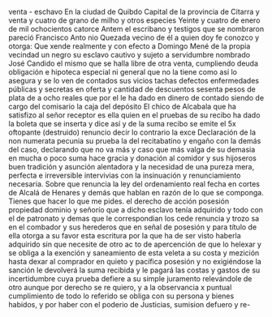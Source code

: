 venta - eschavo
En la ciudad de Quibdo Capital de la provincia de Citarra
y
venta y cuatro de grano de milho y otros especies
Yeinte y cuatro de enero de mil ochocientos catorce Antem el escribano y testigos que se nombraron pareció Francisco Anto nio Quezada vecino de él a quien doy fe conozco y otorga: Que xende realmente y con efecto a Domingo Mené de la
propia vecindad un negro su esclavo cautivo y sujeto a
servidumbre nombrado José Candido el mismo que se halla
libre de otra venta, cumpliendo deuda obligación e hipoteca
especial ni general que no la tiene como así lo asegura y se lo ven
de contados sus vicios tachas defectos enfermedades públicas y secretas en oferta y cantidad de descuentos sesenta pesos de plata de a ocho reales que por el le ha dado en dinero de contado siendo de cargo del comisario la caja del depósito
El chico de Alcabala que ha satisfizo al señor receptor es ella quien en el pruebas de su recibo ha dado la boleta que se inserta y dice así y de la suma recibo se emite el 5x oftopante (destruido) renuncio decir lo contrario la exce
Declaración de la non numerata pecunia su prueba la del recitabatino y engaño con la demás del caso, declarando que no va más y caso que más valga de su demasia en mucha o poco suma hace gracia y donación al comidor y sus hijoseros buen
tradición y asunción alentadora y la necesidad de una pureza mera, perfecta e irreversible intervivias con la insinuación y renunciamiento necesaria. Sobre que renuncia la ley del ordenamiento real fecha en cortes de Alcalá de Henares y demás que hablan en razón de lo que se componga.
Tienes que hacer lo que me pides.
el derecho de acción posesión propiedad dominio y señorío que a dicho esclavo tenía adquirido y todo con el de patronato y demas que le correspondian los cede renuncia y trozo sa en el combador y sus herederos que en señal de posesión
y para título de ella otorga a su favor esta escritura por la que ha de ser visto haberla adquirido sin que necesite de otro ac to de apercención de que lo helexar y se obliga a la exención y saneamiento de esta veleta a su costa y mezición hasta dexar
al comprador en quieto y pacífica posesión y no exigiéndose la sanción le devolverá la suma recibida y le pagará las costas y gastos de su incertidumbre cuya prueba defiere a su simple juramento relevándole de otro aunque por derecho se re
quiero, y a la observancia x puntual cumplimiento de todo lo referido se obliga con su persona y bienes habidos, y por haber con el poderio de Justicias, sumision defuero y re-